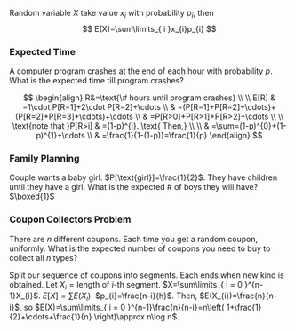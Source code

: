 Random variable $X$ take value $x_{i}$ with probability $p_{i}$, then 
$$
E(X)=\sum\limits_{ i }x_{i}p_{i}
$$

### Expected Time
A computer program crashes at the end of each hour with probability $p$. What is the expected time till program crashes?

$$
\begin{align}
R&=\text{\# hours until program crashes} \\ \\
E[R] & =1\cdot P[R=1]+2\cdot P[R=2]+\cdots \\
 & =(P[R=1]+P[R=2]+\cdots)+(P[R=2]+P[R=3]+\cdots)+\cdots \\
 & =P[R>0]+P[R>1]+P[R>2]+\cdots \\
 \\
\text{note that }P[R>i] & =(1-p)^{i}. \text{ Then,} \\ \\
 & =\sum=(1-p)^{0}+(1-p)^{1}+\cdots \\
 & =\frac{1}{1-(1-p)}=\frac{1}{p}
\end{align}
$$
### Family Planning
Couple wants a baby girl. $P[\text{girl}]=\frac{1}{2}$. They have children until they have a girl. What is the expected \# of boys they will have? $\boxed{1}$

### Coupon Collectors Problem
There are $n$ different coupons. Each time you get a random coupon, uniformly. What is the expected number of coupons you need to buy to collect all $n$ types?

Split our sequence of coupons into segments. Each ends when new kind is obtained. Let $X_{i}=\text{length of }i\text{-th segment}$. $X=\sum\limits_{ i = 0 }^{n-1}X_{i}$. $E[X]=\sum E(X_{i})$. $p_{i}=\frac{n-i}{h}$.
Then, $E(X_{i})=\frac{n}{n-i}$, so $E(X)=\sum\limits_{ i = 0 }^{n-1}\frac{n}{n-i}=n\left( 1+\frac{1}{2}+\cdots+\frac{1}{n} \right)\approx n\log n$.